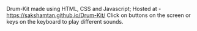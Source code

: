 Drum-Kit made using HTML, CSS and Javascript; Hosted at - https://sakshamtan.github.io/Drum-Kit/
Click on buttons on the screen or keys on the keyboard to play different sounds.
